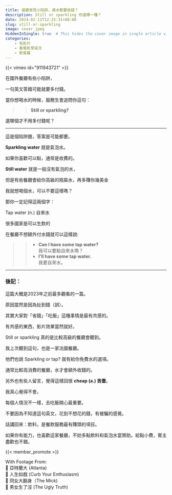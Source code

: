 ```yaml
---
title: 餐廳常見小陷阱，連水都要收錢？
description: Still or sparkling 你選哪一種？
date: 2024-02-11T12:25:31+08:00
slug: still-or-sparkling
image: cover.jpeg
HiddenInSingle: true  # This hides the cover image in single article view
categories:
    - 有影片
    - 看電影學英文
    - 飲食篇
---
```


{{< vimeo id="911943721" >}}

在國外餐廳有些小陷阱，

一句英文答錯可能就要多付錢。

當你想喝水的時候，服務生會追問你這句：

>> **Still or sparkling?** 

選哪個才不用多付錢呢？

---

這是個陷阱題，答案是可能都要。

**Sparkling water** 就是氣泡水。

如果你喜歡可以點，通常是收費的。

**Still water**  就是一般沒有氣泡的水，

但是有些餐廳會給你高級的瓶裝水，再多賺你幾美金

我就想喝個水，可以不要這樣嗎？

那你一定記得這兩個字：

Tap water (n.) 自來水

很多國家是可以生飲的

在餐廳不想額外付水錢就可以這樣說:

>> - **Can I have some tap water?**  
我可以要點自來水嗎？   
>> - **I'll have some tap water.**   
我要自來水。

--- 

### 後記：

這篇大概是2023年之前最多觀看的一篇。

原因當然是因為扯到錢（誤）。

其實大家對「省錢」「吃飯」這種事情是最有共感的。

有共感的東西，影片效果當然就好。

Still or sparkling 真的是比較高級的餐廳會聽到。

我上次聽到這句，也是一家法國餐廳。

他們也說 Sparkling or tap? 就有給你免費水的選項。

通常比較高消費的餐廳，水才會額外收錢的。

另外也有些人留言，覺得這樣回很 **cheap (a.) 吝嗇**。

我真心覺得不會。

每個人情況不一樣，去吃飯開心最重要。

不要因為不知道這句英文，花到不想花的錢，有被騙的感覺。

話講回來：飲料，是餐飲服務最有賺頭的項目。

如果你有能力，也喜歡這家餐廳，不妨多點飲料和氣泡水當贊助。給點小費，賓主盡歡也不錯。

{{< member_promote >}}

With Footage From:  
🎥 亞特蘭大 (Atlanta)  
🎥 人生如戲 (Curb Your Enthusiasm)  
🎥 冏女大翻身（The Mick)  
🎥 男女生了沒 (The Ugly Truth)  
